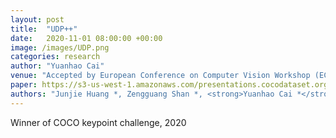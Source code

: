 ```yaml
---
layout: post
title:  "UDP++"
date:   2020-11-01 08:00:00 +00:00
image: /images/UDP.png
categories: research
author: "Yuanhao Cai"
venue: "Accepted by European Conference on Computer Vision Workshop (ECCVW) as <strong>Oral</strong>"
paper: https://s3-us-west-1.amazonaws.com/presentations.cocodataset.org/ECCV20/keypoints/UDP.pdf
authors: "Junjie Huang *, Zengguang Shan *, <strong>Yuanhao Cai *</strong>,  Feng Guo, Zhengxion Luo, Yun Ye, Xinze Chen, Zheng Zhu, Guan Huang, Jiwen Lu, and Dalong Du (* = Equal Contribution)"
---
```

Winner of COCO keypoint challenge, 2020